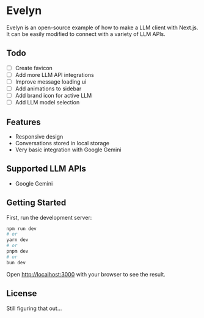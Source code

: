# Evelyn

Evelyn is an open-source example of how to make a LLM client with Next.js.  It can be easily modified to connect with a variety of LLM APIs.

## Todo
- [ ] Create favicon
- [ ] Add more LLM API integrations
- [ ] Improve message loading ui
- [ ] Add animations to sidebar
- [ ] Add brand icon for active LLM
- [ ] Add LLM model selection

## Features
- Responsive design
- Conversations stored in local storage
- Very basic integration with Google Gemini

## Supported LLM APIs
- Google Gemini

## Getting Started

First, run the development server:

```bash
npm run dev
# or
yarn dev
# or
pnpm dev
# or
bun dev
```

Open [http://localhost:3000](http://localhost:3000) with your browser to see the result.

## License

Still figuring that out...
